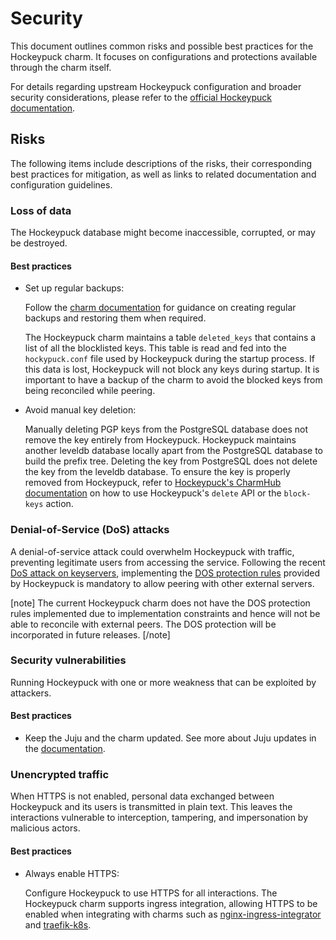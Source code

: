 # Security

This document outlines common risks and possible best practices for the Hockeypuck charm. It focuses on configurations and protections available through the charm itself.

For details regarding upstream Hockeypuck configuration and broader security considerations, please refer to the [official Hockeypuck documentation](https://hockeypuck.io/configuration.html).

## Risks

The following items include descriptions of the risks, their corresponding best practices for mitigation, as well as links to related documentation and configuration guidelines.

### Loss of data

The Hockeypuck database might become inaccessible, corrupted, or may be destroyed.

#### Best practices

- Set up regular backups:

  Follow the [charm documentation](https://charmhub.io/hockeypuck-k8s/docs/how-to-backup-and-restore-hockeypuck) for guidance on creating regular backups and restoring them when required.
  
  The Hockeypuck charm maintains a table `deleted_keys` that contains a list of all the blocklisted keys. This table is read and fed into the `hockypuck.conf` file used by Hockeypuck during the startup process. If this data is lost, Hockeypuck will not block any keys during startup. It is important to have a backup of the charm to avoid the blocked keys from being reconciled while peering.

- Avoid manual key deletion:

  Manually deleting PGP keys from the PostgreSQL database does not remove the key entirely from Hockeypuck. Hockeypuck maintains another leveldb database locally apart from the PostgreSQL database to build the prefix tree. Deleting the key from PostgreSQL does not delete the key from the leveldb database. To ensure the key is properly removed from Hockeypuck, refer to [Hockeypuck's CharmHub documentation](https://charmhub.io/hockeypuck-k8s/docs/how-to-manage-gpg-keys) on how to use Hockeypuck's `delete` API or the `block-keys` action.

### Denial-of-Service (DoS) attacks

A denial-of-service attack could overwhelm Hockeypuck with traffic, preventing legitimate users from accessing the service. Following the recent [DoS attack on keyservers](https://gist.github.com/rjhansen/67ab921ffb4084c865b3618d6955275f), implementing the [DOS protection rules](https://github.com/hockeypuck/hockeypuck/tree/master/contrib/docker-compose/standalone/haproxy/etc) provided by Hockeypuck is mandatory to allow peering with other external servers.

[note]
The current Hockeypuck charm does not have the DOS protection rules implemented due to implementation constraints and hence will not be able to reconcile with external peers. The DOS protection will be incorporated in future releases.
[/note]

### Security vulnerabilities

Running Hockeypuck with one or more weakness that can be exploited by attackers.

#### Best practices

- Keep the Juju and the charm updated. See more about Juju updates in the [documentation](https://documentation.ubuntu.com/juju/latest/explanation/juju-security/index.html#regular-updates-and-patches).

### Unencrypted traffic

When HTTPS is not enabled, personal data exchanged between Hockeypuck and its users is transmitted in plain text. This leaves the interactions vulnerable to interception, tampering, and impersonation by malicious actors.

#### Best practices

- Always enable HTTPS:
  
  Configure Hockeypuck to use HTTPS for all interactions. The Hockeypuck charm supports ingress integration, allowing HTTPS to be enabled when integrating with charms such as [nginx-ingress-integrator](https://charmhub.io/nginx-ingress-integrator) and [traefik-k8s](https://charmhub.io/traefik-k8s).
